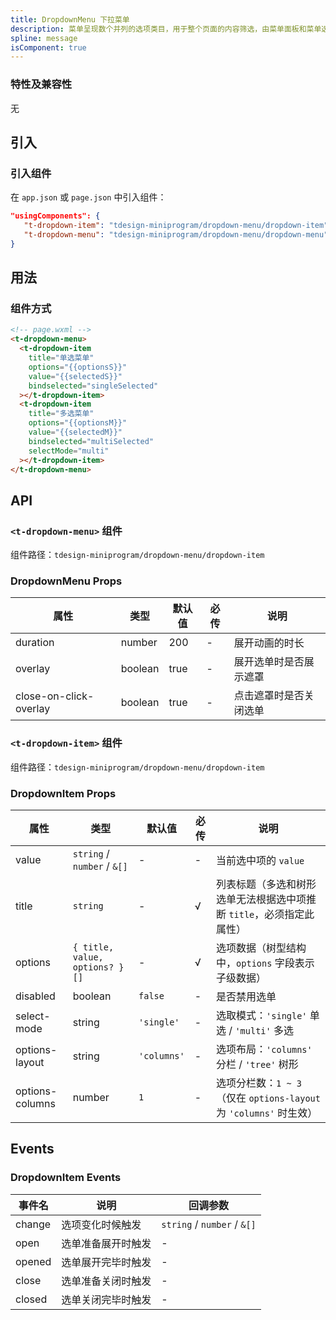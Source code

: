 ```yaml
---
title: DropdownMenu 下拉菜单
description: 菜单呈现数个并列的选项类目，用于整个页面的内容筛选，由菜单面板和菜单选项组成。
spline: message
isComponent: true
---
```


### 特性及兼容性

无

## 引入

### 引入组件

在 `app.json` 或 `page.json` 中引入组件：

```json
"usingComponents": {
   "t-dropdown-item": "tdesign-miniprogram/dropdown-menu/dropdown-item",
   "t-dropdown-menu": "tdesign-miniprogram/dropdown-menu/dropdown-menu"
}
```

## 用法

### 组件方式

```html
<!-- page.wxml -->
<t-dropdown-menu>
  <t-dropdown-item
    title="单选菜单"
    options="{{optionsS}}"
    value="{{selectedS}}"
    bindselected="singleSelected"
  ></t-dropdown-item>
  <t-dropdown-item
    title="多选菜单"
    options="{{optionsM}}"
    value="{{selectedM}}"
    bindselected="multiSelected"
    selectMode="multi"
  ></t-dropdown-item>
</t-dropdown-menu>
```

## API

### `<t-dropdown-menu>` 组件

组件路径：`tdesign-miniprogram/dropdown-menu/dropdown-item`

### DropdownMenu Props

| 属性                   | 类型    | 默认值 | 必传 | 说明                   |
| ---------------------- | ------- | ------ | ---- | ---------------------- |
| duration               | number  | 200    | -    | 展开动画的时长         |
| overlay                | boolean | true   | -    | 展开选单时是否展示遮罩 |
| close-on-click-overlay | boolean | true   | -    | 点击遮罩时是否关闭选单 |

### `<t-dropdown-item>` 组件

组件路径：`tdesign-miniprogram/dropdown-menu/dropdown-item`

### DropdownItem Props

| 属性            | 类型                           | 默认值      | 必传 | 说明                                                                 |
| --------------- | ------------------------------ | ----------- | ---- | -------------------------------------------------------------------- |
| value           | `string` / `number` / `&[]`    | -           | -    | 当前选中项的 `value`                                                 |
| title           | `string`                       | -           | √    | 列表标题（多选和树形选单无法根据选中项推断 `title`，必须指定此属性） |
| options         | `{ title, value, options? }[]` | -           | √    | 选项数据（树型结构中，`options` 字段表示子级数据）                   |
| disabled        | boolean                        | `false`     | -    | 是否禁用选单                                                         |
| select-mode     | string                         | `'single'`  | -    | 选取模式：`'single'` 单选 / `'multi'` 多选                           |
| options-layout  | string                         | `'columns'` | -    | 选项布局：`'columns'` 分栏 / `'tree'` 树形                           |
| options-columns | number                         | `1`         | -    | 选项分栏数：`1 ~ 3`（仅在 `options-layout` 为 `'columns'` 时生效）   |

## Events

### DropdownItem Events

| 事件名 | 说明               | 回调参数                    |
| ------ | ------------------ | --------------------------- |
| change | 选项变化时候触发   | `string` / `number` / `&[]` |
| open   | 选单准备展开时触发 | -                           |
| opened | 选单展开完毕时触发 | -                           |
| close  | 选单准备关闭时触发 | -                           |
| closed | 选单关闭完毕时触发 | -                           |
